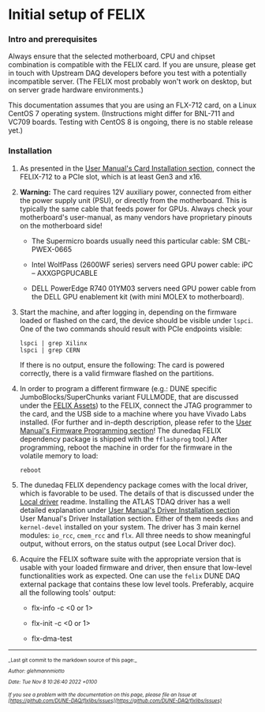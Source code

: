 # Initial setup of FELIX
### Intro and prerequisites 
Always ensure that the selected motherboard, CPU and chipset combination is compatible with the FELIX card. If you are unsure, please get in touch with Upstream DAQ developers before you test with a potentially incompatible server. (The FELIX most probably won't work on desktop, but on server grade hardware environments.)

This documentation assumes that you are using an FLX-712 card, on a Linux CentOS 7 operating system. (Instructions might differ for BNL-711 and VC709 boards. Testing with CentOS 8 is ongoing, there is no stable release yet.)

### Installation


1. As presented in the [User Manual's Card Installation section](https://atlas-project-felix.web.cern.ch/atlas-project-felix/user/felix-user-manual/versions/4.0.6/3_hardware_setup.html#subsec:bnl711install), connect the FELIX-712 to a PCIe slot, which is at least Gen3 and x16.



2. **Warning:** The card requires 12V auxiliary power, connected from either the power supply unit (PSU), or directly from the motherboard. This is typically the same cable that feeds power for GPUs. Always check your motherboard's user-manual, as many vendors have proprietary pinouts on the motherboard side!

   * The Supermicro boards usually need this particular cable: SM CBL-PWEX-0665

   * Intel WolfPass (2600WF series) servers need GPU power cable: iPC – AXXGPGPUCABLE

   * DELL PowerEdge R740 01YM03 servers need GPU power cable from the DELL GPU enablement kit (with mini MOLEX to motherboard).



3. Start the machine, and after logging in, depending on the firmware loaded or flashed on the card, the device should be visible under 
   `lspci`. One of the two commands should result with PCIe endpoints visible:
   ```
   lspci | grep Xilinx
   lspci | grep CERN 
   ```
   If there is no output, ensure the following: The card is powered correctly, there is a valid firmware flashed on the partitions.



4. In order to program a different firmware (e.g.: DUNE specific JumboBlocks/SuperChunks variant FULLMODE, that are discussed under the [FELIX Assets](FELIX-assets.md#firmware_versions)) to the FELIX, connect the JTAG programmer to the card, and the USB side to a machine where you have Vivado Labs installed. (For further and in-depth description, please refer to the [User Manual's Firmware Programming section](https://atlas-project-felix.web.cern.ch/atlas-project-felix/user/felix-user-manual/versions/4.0.6/4_firmware_programming.html#_4_2_firmware_programming)! The dunedaq FELIX dependency package is shipped with the `fflashprog` tool.) After programming, reboot the machine in order for the firmware in the volatile memory to load:
   ```
   reboot
   ```



5. The dunedaq FELIX dependency package comes with the local driver, which is favorable to be used. The details of that is discussed under the [Local driver](https://github.com/DUNE-DAQ/flxlibs/wiki/Local-driver) readme. Installing the ATLAS TDAQ driver has a well detailed explanation under [User Manual's Driver Installation section](https://atlas-project-felix.web.cern.ch/atlas-project-felix/user/felix-user-manual/versions/4.0.6/5_software_installation.html#_5_2_1_driver_rpm_installation_instructions) User Manual's Driver Installation section.
Either of them needs `dkms` and `kernel-devel` installed on your system. The driver has 3 main kernel modules: `io_rcc`, `cmem_rcc` and `flx`. All three needs to show meaningful output, without errors, on the status output (see Local Driver doc).



6. Acquire the FELIX software suite with the appropriate version that is usable with your loaded firmware and driver, then ensure that low-level functionalities work as expected. One can use the `felix` DUNE DAQ external package that contains these low level tools. 
Preferably, acquire all the following tools' output:


    * flx-info -c <0 or 1>

    * flx-init -c <0 or 1>

    * flx-dma-test



-----

<font size="1">
_Last git commit to the markdown source of this page:_


_Author: glehmannmiotto_

_Date: Tue Nov 8 10:26:40 2022 +0100_

_If you see a problem with the documentation on this page, please file an Issue at [https://github.com/DUNE-DAQ/flxlibs/issues](https://github.com/DUNE-DAQ/flxlibs/issues)_
</font>

